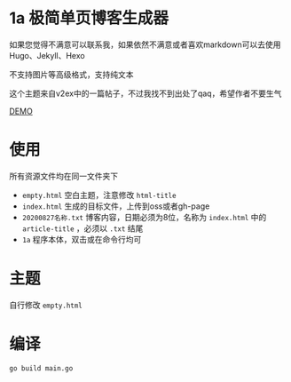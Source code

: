 # 1a 极简单页博客生成器

如果您觉得不满意可以联系我，如果依然不满意或者喜欢markdown可以去使用Hugo、Jekyll、Hexo

不支持图片等高级格式，支持纯文本

这个主题来自v2ex中的一篇帖子，不过我找不到出处了qaq，希望作者不要生气

[DEMO](http://cccc.press)

# 使用

所有资源文件均在同一文件夹下

- `empty.html` 空白主题，注意修改 `html-title`
- `index.html` 生成的目标文件，上传到oss或者gh-page
- `20200827名称.txt` 博客内容，日期必须为8位，名称为 `index.html` 中的 `article-title` ，必须以 `.txt` 结尾
- `1a` 程序本体，双击或在命令行均可

# 主题

自行修改 `empty.html`

# 编译

```
go build main.go
```

